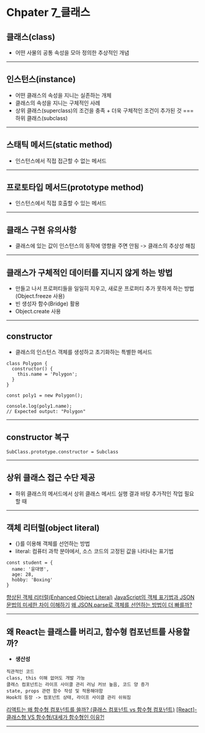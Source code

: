 # Chpater 7\_클래스

## 클래스(class)

- 어떤 사물의 공통 속성을 모아 정의한 추상적인 개념

---

## 인스턴스(instance)

- 어떤 클래스의 속성을 지니는 실존하는 개체
- 클래스의 속성을 지니는 구체적인 사례
- 상위 클래스(superclass)의 조건을 충족 + 더욱 구체적인 조건이 추가된 것 === 하위 클래스(subclass)

---

## 스태틱 메서드(static method)

- 인스턴스에서 직접 접근할 수 없는 메서드

---

## 프로토타입 메서드(prototype method)

- 인스턴스에서 직접 호출할 수 있는 메서드

---

## 클래스 구현 유의사항

- 클래스에 있는 값이 인스턴스의 동작에 영향을 주면 안됨 -> 클래스의 추상성 해침

---

## 클래스가 구체적인 데이터를 지니지 않게 하는 방법

- 만들고 나서 프로퍼티들을 일일히 지우고, 새로운 프로퍼티 추가 못하게 하는 방법(Object.freeze 사용)
- 빈 생성자 함수(Bridge) 활용
- Object.create 사용

---

## constructor

- 클래스의 인스턴스 객체를 생성하고 초기화하는 특별한 메서드

```
class Polygon {
  constructor() {
    this.name = 'Polygon';
  }
}

const poly1 = new Polygon();

console.log(poly1.name);
// Expected output: "Polygon"
```

---

## constructor 복구

```
SubClass.prototype.constructor = Subclass
```

---

## 상위 클래스 접근 수단 제공

- 하위 클래스의 메서드에서 상위 클래스 메서드 실행 결과 바탕 추가적인 작업 필요할 때

---

## 객체 리터럴(object literal)

- {}를 이용해 객체를 선언하는 방법
- literal: 컴퓨터 과학 분야에서, 소스 코드의 고정된 값을 나타내는 표기법

```
const student = {
  name: '윤대영',
  age: 28,
  hobby: 'Boxing'
}
```

[향상된 객체 리터럴(Enhanced Object Literal)](https://joshua1988.github.io/es6-online-book/enhanced-object-literals.html#%EA%B8%B0%EC%A1%B4-%EA%B0%9D%EC%B2%B4-%EC%A0%95%EC%9D%98-%EB%B0%A9%EC%8B%9D)
[JavaScript의 객체 표기법과 JSON 문법의 미세한 차이 이해하기](https://velog.io/@aksen5240/JavaScript%EC%9D%98-%EA%B0%9D%EC%B2%B4-%ED%91%9C%EA%B8%B0%EB%B2%95%EA%B3%BC-JSON-%EB%AC%B8%EB%B2%95%EC%9D%98-%EB%AF%B8%EC%84%B8%ED%95%9C-%EC%B0%A8%EC%9D%B4-%EC%9D%B4%ED%95%B4%ED%95%98%EA%B8%B0)
[왜 JSON.parse로 객체를 선언하는 방법이 더 빠를까?](https://wormwlrm.github.io/2019/12/04/Why-JSON-parse-is-faster-than-object-literal.html)

---

## 왜 React는 클래스를 버리고, 함수형 컴포넌트를 사용할까?

- **생산성**

```
직관적인 코드
class, this 이해 없어도 개발 가능
클래스 컴포넌트는 라이프 사이클 관리 러닝 커브 높음, 코드 양 증가
state, props 관련 함수 작성 및 적용해야함
Hook의 등장 -> 컴포넌트 상태, 라이프 사이클 관리 쉬워짐
```

[리액트는 왜 함수형 컴포넌트를 쓸까? (클래스 컴포넌트 vs 함수형 컴포넌트)](https://soul-chicken.tistory.com/95)
[[React]-클래스형 VS 함수형/대세가 함수형인 이유?!](https://velog.io/@badassong/)

---
